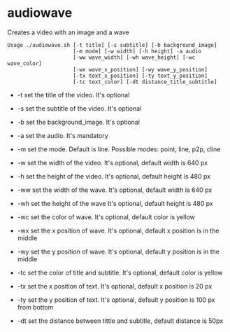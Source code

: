 # audiowave

Creates a video with an image and a wave

```
Usage ./audiowave.sh [-t title] [-s subtitle] [-b background_image]
                     [-m mode] [-w width] [-h height] -a audio
                     [-ww wave_width] [-wh wave_height] [-wc wave_color]
                     [-wx wave_x_position] [-wy wave_y_position]
                     [-tx text_x_position] [-ty text_y_position]
                     [-tc text_color] [-dt distance_title_subtitle]
```

* -t set the title of the video. It's optional
* -s set the subtitle of the video. It's optional
* -b set the background_image. It's optional
* -a set the audio. It's mandatory
* -m set the mode. Default is line. Possible modes: point, line, p2p, cline
* -w set the width of the video. It's optional, default width is 640 px
* -h set the height of the video. It's optional, default height is 480 px

* -ww set the width of the wave. It's optional, default width is 640 px
* -wh set the height of the wave It's optional, default height is 480 px
* -wc set the color of wave. It's optional, default color is yellow
* -wx set the x position of wave. It's optional, default x position is in the middle
* -wy set the y position of wave. It's optional, default y position is in the middle

* -tc set the color of title and subtitle. It's optional, default color is yellow
* -tx set the x position of text. It's optional, default x position is 20 px
* -ty set the y position of text. It's optional, default y position is 100 px from bottom
* -dt set the distance between tittle and subtitle, default distance is 50px